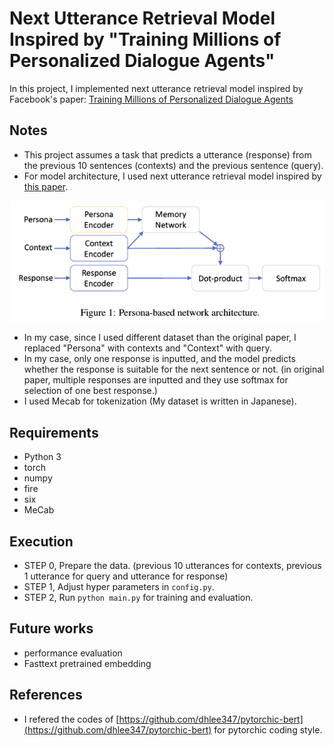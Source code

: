 # Next Utterance Retrieval Model Inspired by "Training Millions of Personalized Dialogue Agents"
In this project, I implemented next utterance retrieval model inspired by Facebook's paper: [Training Millions of Personalized Dialogue Agents](https://arxiv.org/abs/1809.01984)

## Notes
- This project assumes a task that predicts a utterance (response) from the previous 10 sentences (contexts) and the previous sentence (query).
- For model architecture, I used next utterance retrieval model inspired by [this paper](https://arxiv.org/abs/1809.01984).
<img src="https://github.com/noowad/pytorch-next-utterance-retrieval/blob/master/architecture.png" alt="plot" title="plot">

- In my case, since I used different dataset than the original paper, I replaced "Persona" with contexts and "Context" with query.
- In my case, only one response is inputted, and the model predicts whether the response is suitable for the next sentence or not.
(in original paper, multiple responses are inputted and they use softmax for selection of one best response.)
- I used Mecab for tokenization (My dataset is written in Japanese).
## Requirements
- Python 3
- torch
- numpy
- fire
- six
- MeCab
## Execution
- STEP 0, Prepare the data. (previous 10 utterances for contexts, previous 1 utterance for query and utterance for response)
- STEP 1, Adjust hyper parameters in `config.py`.
- STEP 2, Run `python main.py` for training and evaluation.
## Future works
- performance evaluation
- Fasttext pretrained embedding
## References
- I refered the codes of [https://github.com/dhlee347/pytorchic-bert](https://github.com/dhlee347/pytorchic-bert) for pytorchic coding style.
